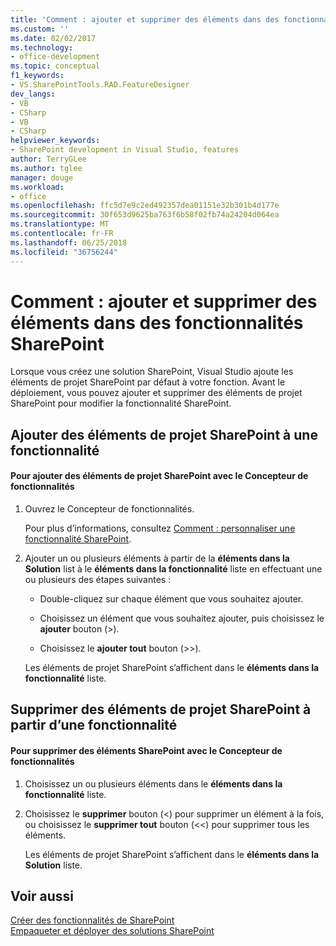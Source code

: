 ```yaml
---
title: 'Comment : ajouter et supprimer des éléments dans des fonctionnalités SharePoint | Microsoft Docs'
ms.custom: ''
ms.date: 02/02/2017
ms.technology:
- office-development
ms.topic: conceptual
f1_keywords:
- VS.SharePointTools.RAD.FeatureDesigner
dev_langs:
- VB
- CSharp
- VB
- CSharp
helpviewer_keywords:
- SharePoint development in Visual Studio, features
author: TerryGLee
ms.author: tglee
manager: douge
ms.workload:
- office
ms.openlocfilehash: ffc5d7e9c2ed492357dea01151e32b301b4d177e
ms.sourcegitcommit: 30f653d9625ba763f6b58f02fb74a24204d064ea
ms.translationtype: MT
ms.contentlocale: fr-FR
ms.lasthandoff: 06/25/2018
ms.locfileid: "36756244"
---
```

# <a name="how-to-add-and-remove-items-to-sharepoint-features"></a>Comment : ajouter et supprimer des éléments dans des fonctionnalités SharePoint
  Lorsque vous créez une solution SharePoint, Visual Studio ajoute les éléments de projet SharePoint par défaut à votre fonction. Avant le déploiement, vous pouvez ajouter et supprimer des éléments de projet SharePoint pour modifier la fonctionnalité SharePoint.  
  
## <a name="add-sharepoint-project-items-to-a-feature"></a>Ajouter des éléments de projet SharePoint à une fonctionnalité  
  
#### <a name="to-add-sharepoint-project-items-with-the-feature-designer"></a>Pour ajouter des éléments de projet SharePoint avec le Concepteur de fonctionnalités  
  
1.  Ouvrez le Concepteur de fonctionnalités.  
  
     Pour plus d’informations, consultez [Comment : personnaliser une fonctionnalité SharePoint](../sharepoint/how-to-customize-a-sharepoint-feature.md).  
  
2.  Ajouter un ou plusieurs éléments à partir de la **éléments dans la Solution** list à le **éléments dans la fonctionnalité** liste en effectuant une ou plusieurs des étapes suivantes :  
  
    -   Double-cliquez sur chaque élément que vous souhaitez ajouter.  
  
    -   Choisissez un élément que vous souhaitez ajouter, puis choisissez le **ajouter** bouton (>).  
  
    -   Choisissez le **ajouter tout** bouton (>>).  
  
     Les éléments de projet SharePoint s’affichent dans le **éléments dans la fonctionnalité** liste.  
  
## <a name="remove-sharepoint-project-items-from-a-feature"></a>Supprimer des éléments de projet SharePoint à partir d’une fonctionnalité  
  
#### <a name="to-remove-sharepoint-items-with-the-feature-designer"></a>Pour supprimer des éléments SharePoint avec le Concepteur de fonctionnalités
  
1.  Choisissez un ou plusieurs éléments dans le **éléments dans la fonctionnalité** liste.  
  
2.  Choisissez le **supprimer** bouton (<) pour supprimer un élément à la fois, ou choisissez le **supprimer tout** bouton (<<) pour supprimer tous les éléments.  
  
     Les éléments de projet SharePoint s’affichent dans le **éléments dans la Solution** liste.  
  
## <a name="see-also"></a>Voir aussi
 [Créer des fonctionnalités de SharePoint](../sharepoint/creating-sharepoint-features.md)   
 [Empaqueter et déployer des solutions SharePoint](../sharepoint/packaging-and-deploying-sharepoint-solutions.md)  
  
